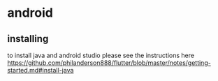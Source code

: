 # android

## installing

to install java and android studio please see the instructions here https://github.com/philanderson888/flutter/blob/master/notes/getting-started.md#install-java

